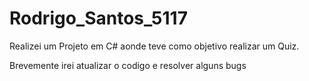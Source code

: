 # Rodrigo_Santos_5117
Realizei um Projeto em C# aonde teve como objetivo realizar um Quiz.

Brevemente irei atualizar o codigo e resolver alguns bugs
